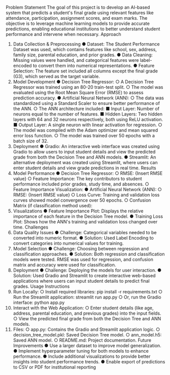 Problem Statement
The goal of this project is to develop an AI-based system that predicts a student's final grade
using relevant features like attendance, participation, assignment scores, and exam marks.
The objective is to leverage machine learning models to provide accurate predictions,
enabling educational institutions to better understand student performance and intervene
when necessary.
Approach
1. Data Collection & Preprocessing
● Dataset: The Student Performance Dataset was used, which contains features like
school, sex, address, family size, parental education, and prior grades.
● Data Cleaning: Missing values were handled, and categorical features were
label-encoded to convert them into numerical representations.
● Feature Selection: The feature set included all columns except the final grade (G3),
which served as the target variable.
2. Model Development
● Decision Tree Regressor:
○ A Decision Tree Regressor was trained using an 80-20 train-test split.
○ The model was evaluated using the Root Mean Square Error (RMSE) to
assess prediction accuracy.
● Artificial Neural Network (ANN):
○ The data was standardized using a Standard Scaler to ensure better
performance of the ANN.
○ The ANN architecture included:
■ Input Layer: Number of neurons equal to the number of features.
■ Hidden Layers: Two hidden layers with 64 and 32 neurons
respectively, both using ReLU activation.
■ Output Layer: A single neuron with linear activation for regression.
○ The model was compiled with the Adam optimizer and mean squared error
loss function.
○ The model was trained over 50 epochs with a batch size of 32.
3. Deployment
● Gradio: An interactive web interface was created using Gradio to allow users to input
student details and view the predicted grade from both the Decision Tree and ANN
models.
● Streamlit: An alternative deployment was created using Streamlit, where users can
enter student details and view grade predictions in real time.
Results
1. Model Performance
● Decision Tree Regressor:
○ RMSE: {Insert RMSE value}
○ Feature Importance: The key contributors to student performance included
prior grades, study time, and absences.
○ Feature Importance Visualization:
● Artificial Neural Network (ANN):
○ RMSE: {Insert RMSE value}
○ Loss Curve: Training and validation loss curves showed model convergence
over 50 epochs.
○ Confusion Matrix (if classification method used):
2. Visualizations
● Feature Importance Plot: Displays the relative importance of each feature in the
Decision Tree model.
● Training Loss Plot: Shows how the ANN's training and validation loss changed over
time.
Challenges
1. Data Quality Issues
● Challenge: Categorical variables needed to be converted into numeric format.
● Solution: Used Label Encoding to convert categories into numerical values for
training.
2. Model Selection
● Challenge: Choosing between regression and classification approaches.
● Solution: Both regression and classification models were tested. RMSE was used
for regression, and confusion matrix and accuracy were used for classification.
3. Deployment
● Challenge: Deploying the models for user interaction.
● Solution: Used Gradio and Streamlit to create interactive web-based applications
where users can input student details to predict final grades.
Usage Instructions
1. Run Locally:
○ Install required libraries:
pip install -r requirements.txt
○ Run the Streamlit application:
streamlit run app.py
○ Or, run the Gradio interface:
python app.py
2. Interact with the Web Application:
○ Enter student details (like age, address, parental education, and previous
grades) into the input fields.
○ View the predicted final grade from both the Decision Tree and ANN models.
3. Files:
○ app.py: Contains the Gradio and Streamlit application logic.
○ decision_tree_model.pkl: Saved Decision Tree model.
○ ann_model.h5: Saved ANN model.
○ README.md: Project documentation.
Future Improvements
● Use a larger dataset to improve model generalization.
● Implement hyperparameter tuning for both models to enhance performance.
● Include additional visualizations to provide better insights into student performance
trends.
● Enable export of predictions to CSV or PDF for institutional reporting
